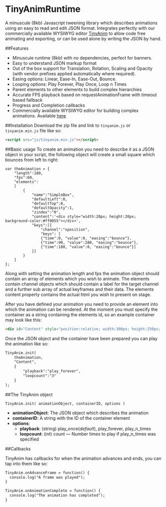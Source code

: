 # TinyAnimRuntime
A minuscule (8kb) Javascript tweening library which describes animations using an easy to read and edit JSON format. Integrates perfectly with our commercially available WYSIWYG editor [TinyAnim](http://tinyanim.com) to allow code free animating and exporting, or can be used alone by writing the JSON by hand.

##Features
- Minuscule runtime (8kb) with no dependencies, perfect for banners.
- Easy to understand JSON markup format
- Out of the box support for Translation, Rotation, Scaling and Opacity (with vendor prefixes applied automatically where required).
- Easing options: Linear, Ease-In, Ease-Out, Bounce.
- Looping options: Play Forever, Play Once, Loop n Times
- Parent elements to other elements to build complex hierarchies
- Accurate FPS playback based on requestAnimationFrame with timeout based fallback
- Progress and Completion callbacks
- Commercially available WYSIWYG editor for building complex animations. Available [here](http://tinyanim.com)

##Installation
Download the zip file and link to `tinyanim.js` or `tinyanim.min.js` file like so:

```html
<script src="js/tinyanim.min.js"></script>
````

##Basic usage
To create an animation you need to describe it as a JSON object in your script, the following object will create a small square which bounces from left to right:

```
var theAnimation = {
	"length":180,
	"fps":60,
	"elements":
	[
		{
			"name":"SimpleBox",
			"defaultLeft":0,
			"defaultTop":0,
			"defaultOpacity":1,
			"zindex":"0",
			"content":'<div style="width:20px; height:20px; background-color:#ff0055"></div>',
			"keys":[{
				"channel":"xposition",
				"keys": [
  				{"time":0, "value":0, "easing":"bounce"},
  				{"time":90, "value":280, "easing":"bounce"},
  				{"time":180, "value":0, "easing":"bounce"}]
			}]
		}
	]
};
```

Along with setting the animation length and fps the animation object should contain an array of elements which you wish to animate. The elements contain channel objects which should contain a label for the target channel and a further sub array of actual keyframes and their data. The elements content property contains the actual html you wish to present on stage.

After you have defined your animation you need to provide an element into which the animation can be rendered. At the moment you must specify the container as a string containing the elements id, so an example container may look like this:

```html
<div id="Content" style="position:relative; width:300px; height:250px; overflow:hidden">
```

Once the JSON object and the container have been prepared you can play the animation like so:

```html
TinyAnim.init(
	theAnimation,
	"Content",
	{
		"playback":"play_forever",
		"loopcount":"3"
	}
);
```

##The TinyAnim object

`TinyAnim.init( animationObject, containerID, options )`

* **animationObject**: The JSON object which describes the animation
* **containerID**: A string with the ID of the container element
* **options**:
  * **playback**: (string) play_once(*default*), play_forever, play_n_times
  * **loopcount**: (int) count — Number times to play if play_n_times was specified

##Callbacks

TinyAnim has callbacks for when the animation advances and ends, you can tap into them like so:

```html
TinyAnim.onAdvanceFrame = function() {
  console.log("A frame was played");
}
```

```html
TinyAnim.onAnimationComplete = function() {
  console.log("The animation has completed");
}
```
